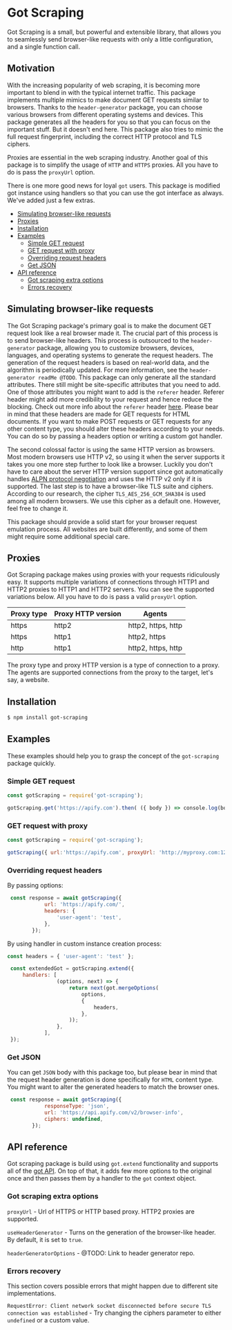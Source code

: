 # Got Scraping
Got Scraping is a small, but powerful and extensible library, that allows you to seamlessly send browser-like requests with only a little configuration, and a single function call.

## Motivation
With the increasing popularity of web scraping, it is becoming more important to blend in with the typical internet traffic. This package implements multiple mimics to make document GET requests similar to browsers. Thanks to the `header-generator` package, you can choose various browsers from different operating systems and devices. This package generates all the headers for you so that you can focus on the important stuff. But it doesn't end here. This package also tries to mimic the full request fingerprint, including the correct HTTP protocol and TLS ciphers.

Proxies are essential in the web scraping industry. Another goal of this package is to simplify the usage of `HTTP` and `HTTPS` proxies. All you have to do is pass the `proxyUrl` option.

There is one more good news for loyal `got` users. This package is modified got instance using handlers so that you can use the got interface as always. We've added just a few extras.

<!-- toc -->

- [Simulating browser-like requests](#simulating-browser-like-requests)
- [Proxies](#proxies)
- [Installation](#installation)
- [Examples](#examples)
  * [Simple GET request](#simple-get-request)
  * [GET request with proxy](#get-request-with-proxy)
  * [Overriding request headers](#overriding-request-headers)
  * [Get JSON](#get-json)
- [API reference](#api-reference)
  * [Got scraping extra options](#got-scraping-extra-options)
  * [Errors recovery](#errors-recovery)

<!-- tocstop -->

## Simulating browser-like requests
The Got Scraping package's primary goal is to make the document GET request look like a real browser made it. The crucial part of this process is to send browser-like headers. This process is outsourced to the `header-generator` package, allowing you to customize browsers, devices, languages, and operating systems to generate the request headers. The generation of the request headers is based on real-world data, and the algorithm is periodically updated. For more information, see the `header-generator readMe @TODO`. This package can only generate all the standard attributes. There still might be site-specific attributes that you need to add. One of those attributes you might want to add is the `referer` header. Referer header might add more credibility to your request and hence reduce the blocking. Check out more info about the `referer` header [here](https://developer.mozilla.org/en-US/docs/Web/HTTP/Headers/Referer). Please bear in mind that these headers are made for GET requests for HTML documents. If you want to make POST requests or GET requests for any other content type, you should alter these headers according to your needs. You can do so by passing a headers option or writing a custom got handler.

The second colossal factor is using the same HTTP version as browsers. Most modern browsers use HTTP v2, so using it when the server supports it takes you one more step further to look like a browser. Luckily you don't have to care about the server HTTP version support since got automatically handles [ALPN protocol negotiation](https://en.wikipedia.org/wiki/Application-Layer_Protocol_Negotiation) and uses the HTTP v2 only if it is supported.
The last step is to have a browser-like TLS suite and ciphers. According to our research, the cipher `TLS_AES_256_GCM_SHA384` is used among all modern browsers. We use this cipher as a default one. However, feel free to change it.

This package should provide a solid start for your browser request emulation process. All websites are built differently, and some of them might require some additional special care.

## Proxies
Got Scraping package makes using proxies with your requests ridiculously easy. It supports multiple variations of connections through HTTP1 and HTTP2 proxies to HTTP1 and HTTP2 servers. You can see the supported variations below. All you have to do is pass a valid `proxyUrl` option.

| Proxy type 	| Proxy HTTP version 	| Agents             	|
|------------	|--------------------	|--------------------	|
| https      	| http2              	| http2, https, http 	|
| https      	| http1              	| http2, https       	|
| http       	| http1              	| http2, https, http 	|

The proxy type and proxy HTTP version is a type of connection to a proxy. The agents are supported connections from the proxy to the target, let's say, a website.
## Installation

```bash
$ npm install got-scraping
```

## Examples
These examples should help you to grasp the concept of the `got-scraping` package quickly.
### Simple GET request
```javascript
const gotScraping = require('got-scraping');

gotScraping.get('https://apify.com').then( ({ body }) => console.log(body))
```

### GET request with proxy
```javascript
const gotScraping = require('got-scraping');

gotScraping({ url:'https://apify.com', proxyUrl: 'http://myproxy.com:1234' }).then( ({ body }) => console.log(body))
```

### Overriding request headers

By passing options:
```javascript
 const response = await gotScraping({
            url: 'https://apify.com/',
            headers: {
                'user-agent': 'test',
            },
        });
```

By using handler in custom instance creation process:

```javascript
const headers = { 'user-agent': 'test' };

 const extendedGot = gotScraping.extend({
     handlers: [
                (options, next) => {
                    return next(got.mergeOptions(
                        options,
                        {
                            headers,
                        },
                    ));
                },
            ],
 });
```
### Get JSON
You can get `JSON` body with this package too, but please bear in mind that the request header generation is done specifically for `HTML` content type. You might want to alter the generated headers to match the browser ones.

```javascript
 const response = await gotScraping({
            responseType: 'json',
            url: 'https://api.apify.com/v2/browser-info',
            ciphers: undefined,
        });
```

## API reference

Got scraping package is build using `got.extend` functionality and supports all of the [got API](https://github.com/sindresorhus/got#api). On top of that, it adds few more options to the original once and then passes them by a handler to the `got` context object.
### Got scraping extra options
`proxyUrl` - Url of HTTPS or HTTP based proxy. HTTP2 proxies are supported.

`useHeaderGenerator` - Turns on the generation of the browser-like header. By default, it is set to `true`.

`headerGeneratorOptions` - @TODO: Link to header generator repo.

### Errors recovery
This section covers possible errors that might happen due to different site implementations.

`RequestError: Client network socket disconnected before secure TLS connection was established` - Try changing the ciphers parameter to either `undefined` or a custom value.